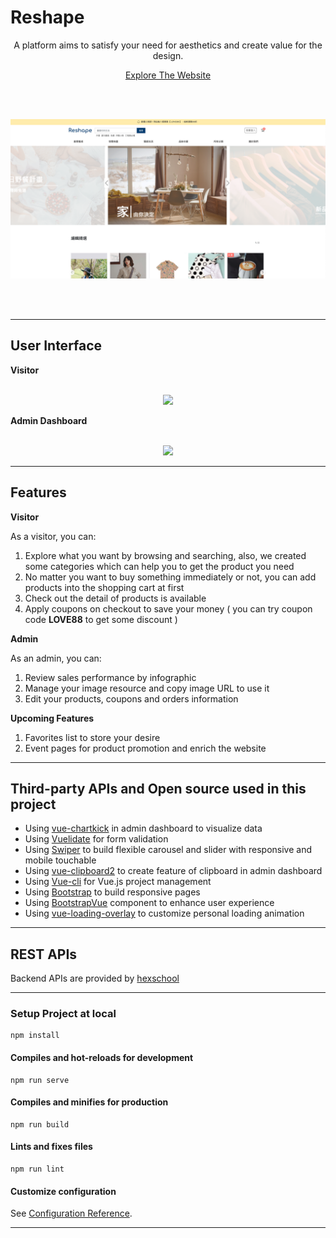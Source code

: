 # Reshape 

<p align="center">
  A platform aims to satisfy your need for aesthetics and create value for the design.
</p>
<p align="center">
  <a  href="https://r05323045.github.io/reshape/dist/">Explore The Website</a>
</p>
<br/><br/>
<p align="center">
  <img src="./public/images/demo_frontend_homepage.png" />
</p>
<br/><br/>

---

## User Interface

**Visitor**
<br/><br/>
<p align="center">
  <img src="./public/images/demo_frontend_product.gif" />
</p>

**Admin Dashboard**
<br/><br/>
<p align="center">
  <img src="./public/images/demo_backend_tour.gif" />
</p>

---

## Features

**Visitor**

As a visitor, you can:

1. Explore what you want by browsing and searching, also, we created some categories which can help you to get the product you need
2. No matter you want to buy something immediately or not, you can add products into the shopping cart at first
3. Check out the detail of products is available
4. Apply coupons on checkout to save your money ( you can try coupon code **LOVE88** to get some discount )

**Admin**

As an admin, you can:

1. Review sales performance by infographic
2. Manage your image resource and copy image URL to use it
3. Edit your products, coupons and orders information

**Upcoming Features**

1. Favorites list to store your desire
2. Event pages for product promotion and enrich the website

---

## Third-party APIs and Open source used in this project

- Using [vue-chartkick](https://github.com/ankane/vue-chartkick) in admin dashboard to visualize data
- Using [Vuelidate](https://github.com/vuelidate/vuelidate) for form validation
- Using [Swiper](https://swiperjs.com/) to build flexible carousel and slider with responsive and mobile touchable
- Using [vue-clipboard2](https://github.com/Inndy/vue-clipboard2) to create feature of clipboard in admin dashboard
- Using [Vue-cli](https://cli.vuejs.org/) for Vue.js project  management
- Using [Bootstrap](https://getbootstrap.com/) to build responsive pages
- Using [BootstrapVue](https://bootstrap-vue.org/) component to enhance user experience
- Using [vue-loading-overlay](https://github.com/ankurk91/vue-loading-overlay) to customize personal loading animation 

---

## REST APIs

Backend APIs are provided by [hexschool](https://courses.hexschool.com/)

---

### Setup Project at local
```
npm install
```

#### Compiles and hot-reloads for development
```
npm run serve
```

#### Compiles and minifies for production
```
npm run build
```

#### Lints and fixes files
```
npm run lint
```

#### Customize configuration
See [Configuration Reference](https://cli.vuejs.org/config/).

---
